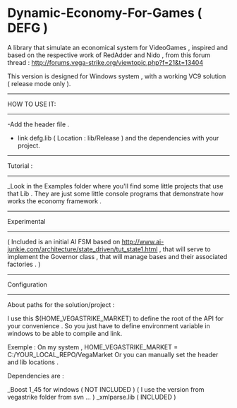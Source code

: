 Dynamic-Economy-For-Games ( DEFG )
=================

A library that simulate an economical system for VideoGames , inspired and
based on the respective work of RedAdder and Nido , from this forum thread :
http://forums.vega-strike.org/viewtopic.php?f=21&t=13404

This version is designed for Windows system , with a working VC9 solution ( release mode only ).

*************************************************************************************************
HOW TO USE IT:
*************************************************************************************************

-Add the header file .
- link defg.lib ( Location : lib/Release ) and the dependencies with your project.

*************************************************************************************************
Tutorial :
*************************************************************************************************

_Look in the Examples folder where you'll find some little projects that use that Lib .
They are just some little console programs that demonstrate how works the economy framework .

*************************************************************************************************
Experimental
*************************************************************************************************

( Included is an initial AI FSM based on http://www.ai-junkie.com/architecture/state_driven/tut_state1.html ,
that will serve to implement the Governor class , that will manage  bases and their associated factories . )



*************************************************************************************************
Configuration
*************************************************************************************************
About paths for the solution/project :

I use this $(HOME_VEGASTRIKE_MARKET) to define the root of the API for your convenience .
So you just have to define environment variable in windows to be able to compile and link.

Exemple : On my system , HOME_VEGASTRIKE_MARKET =  C:/YOUR_LOCAL_REPO/VegaMarket
Or you can manually set the header and lib locations .

Dependencies are :

_Boost 1_45 for windows ( NOT INCLUDED )
( I use the version from vegastrike folder from svn ... )
_xmlparse.lib ( INCLUDED )



